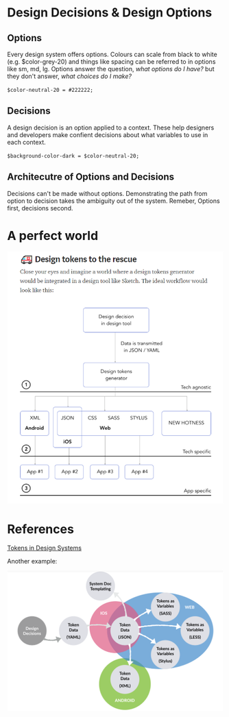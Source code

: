 <!-- TITLE: Design Tokens -->

# Design Decisions & Design Options

## Options
Every design system offers options. Colours can scale from black to white (e.g. $color-grey-20) and things like spacing can be referred to in options like sm, md, lg. Options answer the question, *what options do I have?* but they don't answer, *what choices do I make?*

`$color-neutral-20 = #222222;`

## Decisions
A design decision is an option applied to a context. These help designers and developers make confient decisions about what variables to use in each context.

`$background-color-dark = $color-neutral-20;`

## Architecutre of Options and Decisions
Decisions can't be made without options. Demonstrating the path from option to decision takes the ambiguity out of the system. Remeber, Options first, decisions second.






# A perfect world
![Design Tokens Flow](/uploads/design-tokens-flow.png "Design Tokens Flow")

# References
[Tokens in Design Systems](https://medium.com/eightshapes-llc/tokens-in-design-systems-25dd82d58421)

Another example:

![Design Tokens Flow 2](/uploads/design-tokens-flow-2.png "Design Tokens Flow 2")